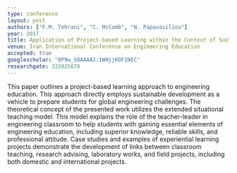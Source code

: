 ```yaml
---
type: conference
layout: post
authors: ["F.M. Tehrani", "C. McComb", "N. Papavasiliou"]
year: 2017
title: Application of Project-based Learning within the Context of Sustainable Development in Education of International Engineer Citizens
venue: Iran International Conference on Engineering Education
accepted: true
googlescholar: "0P9w_S0AAAAJ:IWHjjKOFINEC"
researchgate: 322025670
---
```

This paper outlines a project-based learning approach to engineering education. This approach directly employs sustainable development as a vehicle to prepare students for global engineering challenges. The theoretical concept of the presented work utilizes the extended situational teaching model. This model explains the role of the teacher-leader in engineering classroom to help students with gaining essential elements of engineering education, including superior knowledge, reliable skills, and professional attitude. Case studies and examples of experiential learning projects demonstrate the development of links between classroom teaching, research advising, laboratory works, and field projects, including both domestic and international projects.
